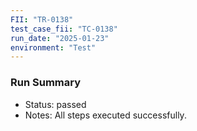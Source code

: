 ```yaml
---
FII: "TR-0138"
test_case_fii: "TC-0138"
run_date: "2025-01-23"
environment: "Test"
---
```


### Run Summary
- Status: passed
- Notes: All steps executed successfully.